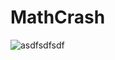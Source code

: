 # MathCrash
![asdfsdfsdf](https://user-images.githubusercontent.com/58128848/92282483-a1347c80-ef38-11ea-93fb-2ed545b51084.jpg)
